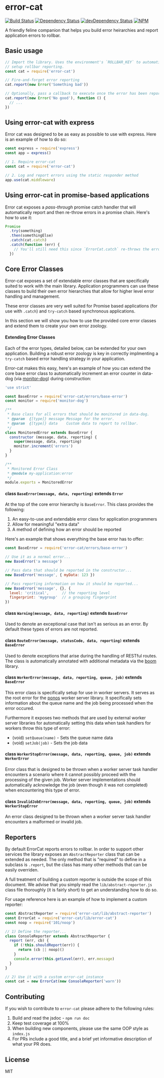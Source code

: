 # error-cat
[![Build Status](https://travis-ci.org/Runnable/error-cat.svg?branch=master)](https://travis-ci.org/Runnable/error-cat)
[![Dependency Status](https://david-dm.org/Runnable/error-cat.svg)](https://david-dm.org/Runnable/error-cat)
[![devDependency Status](https://david-dm.org/Runnable/error-cat/dev-status.svg)](https://david-dm.org/Runnable/error-cat/dev-status.svg)
[![NPM](https://nodei.co/npm/error-cat.png?compact=true)](https://nodei.co/npm/error-cat)

A friendly feline companion that helps you build error heirarchies and report
application errors to rollbar.

## Basic usage
```js
// Import the library. Uses the environment's `ROLLBAR_KEY` to automatically
// setup rollbar reporting.
const cat = require('error-cat')

// Fire-and-forget error reporting
cat.report(new Error('Something bad'))

// Optionally, pass a callback to execute once the error has been reported
cat.report(new Error('No good'), function () {
  // ...
})
```

## Using error-cat with express
Error cat was designed to be as easy as possible to use with express. Here is an
example of how to do so:

```js
const express = require('express')
const app = express()

// 1. Require error-cat
const cat = require('error-cat')

// 2. Log and report errors using the static responder method
app.use(cat.middleware)
```

## Using error-cat in promise-based applications
Error cat exposes a *pass-through* promise catch handler that will automatically
report and then re-throw errors in a promise chain. Here's how to use it:

```js
Promise
  .try(something)
  .then(somethingElse)
  .catch(cat.catch)
  .catch(function (err) {
    // You'll still need this since `ErrorCat.catch` re-throws the error...
  })
```

## Core Error Classes
Error-cat exposes a set of extendable error classes that are specifically
suited to work with the main library. Application programmers can use these
classes to build their own error hierarchies that allow for higher level
error handling and management.

These error classes are very well suited for Promise based applications (for
use with `.catch`) and `try-catch` based synchronous applications.

In this section we will show you how to use the provided core error classes and
extend them to create your own error zoology.

#### Extending Error Classes
Each of the error types, detailed below, can be extended for your own application.
Building a robust error zoology is key in correctly implmenting a `try-catch` based
error handling strategy in your application.

Error-cat makes this easy, here's an example of how you can extend the core
base error class to automatically increment an error counter in data-dog (via
[monitor-dog](https://github.com/runnable/monitor-dog)) during construction:

```js
'use strict'

const BaseError = require('error-cat/errors/base-error')
const monitor = require('monitor-dog')

/**
 * Base class for all errors that should be monitored in data-dog.
 * @param  {[type]} message Message for the error.
 * @param  {[type]} data    Custom data to report to rollbar.
 */
class MonitoredError extends BaseError {
  constructor (message, data, reporting) {
    super(message, data, reporting)
    monitor.increment('errors')
  }
}

/**
 * Monitored Error Class
 * @module my-application:error
 */
module.exports = MonitoredError
```

#### class `BaseError(message, data, reporting)` extends `Error`
At the top of the core error hierarchy is `BaseError`. This class provides the
following:

1. An easy-to-use and extendable error class for application programmers
2. Allow for meaningful "extra data"
3. A method of defining how an error should be reported

Here's an example that shows everything the base error has to offer:

```js
const BaseError = require('error-cat/errors/base-error')

// Use it as a normal error...
new BaseError('a message')

// Pass data that should be reported in the constructor...
new BaseError('message', { myData: 123 })

// Pass reporting information on how it should be reported...
new BaseError('message', {}, {
  level: 'critical',      // the reporting level
  fingerprint: 'mygroup'  // a grouping fingerprint
})
```

#### class `Warning(message, data, reporting)` extends `BaseError`
Used to denote an exceptional case that isn't as serious as an error. By default
these types of errors are not reported.

#### class `RouteError(message, statusCode, data, reporting)` extends `BaseError`
Used to denote exceptions that arise during the handling of RESTful routes.
The class is automatically annotated with additional metadata via the
[boom](https://github.com/hapijs/boom) library.

#### class `WorkerError(message, data, reporting, queue, job)` extends `BaseError`
This error class is specifically setup for use in worker servers. It serves as the
root error for the [ponos](https://github.com/runnable/ponos) worker server library.
It specifically sets information about the queue name and the job being processed
when the error occured.

Furthermore it exposes two methods that are used by external worker server libraries
for automatically setting this data when task handlers for workers throw this type
of error:

- (void) `setQueue(name)` - Sets the queue name data
- (void) `setJob(job)` - Sets the job data

#### class `WorkerStopError(message, data, reporting, queue, job)` extends `WorkerError`
Error class that is designed to be thrown when a worker server task handler
encounters a scenario where it cannot possibly proceed with the processing of
the given job. Worker server implementations should automatically acknowledge the
job (even though it was not completed) when encountering this type of error.

#### class `InvalidJobError(message, data, reporting, queue, job)` extends `WorkerStopError`
An error class designed to be thrown when a worker server task handler encounters
a malformed or invalid job.


## Reporters
By default ErrorCat reports errors to rollbar. In order to support other services
the library exposes an `AbstractReporter` class that can be extended as needed.
The only method that is "required" to define in a subclass is `.report`, but the
class has many other methods that can be easily overriden.

A full treatment of building a custom reporter is outside the scope of this document.
We advise that you simply read the `lib/abstract-reporter.js` class file thoroughly
(it is fairly short) to get an understanding how to do so.

For usage reference here is an example of how to implement a custom reporter:
```js
const AbstractReporter = require('error-cat/lib/abstract-reporter')
const ErrorCat = require('error-cat/lib/error-cat')
const noop = require('101/noop')

// 1) Define the reporter...
class ConsoleReporter extends AbstractReporter {
  report (err, cb) {
    if (!this.shouldReport(err)) {
      return (cb || noop)()
    }
    console.error(this.getLevel(err), err.message)
  }
}

// 2) Use it with a custom error-cat instance
const cat = new ErrorCat(new ConsoleReporter('warn'))
```

## Contributing
If you wish to contribute to `error-cat` please adhere to the following rules:

1. Build and read the jsdoc - `npm run doc`
2. Keep test coverage at 100%
3. When building new components, please use the same OOP style as `index.js`
4. For PRs include a good title, and a brief yet informative description of what
   your PR does.

## License
MIT
